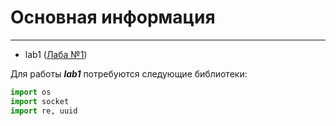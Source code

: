 # Основная информация

---

+ lab1 ([Лаба №1](https://github.com/Dante1902/Tort-Al/tree/laba%231))

Для работы ***lab1*** потребуются следующие библиотеки: 

```python
import os
import socket
import re, uuid
```
